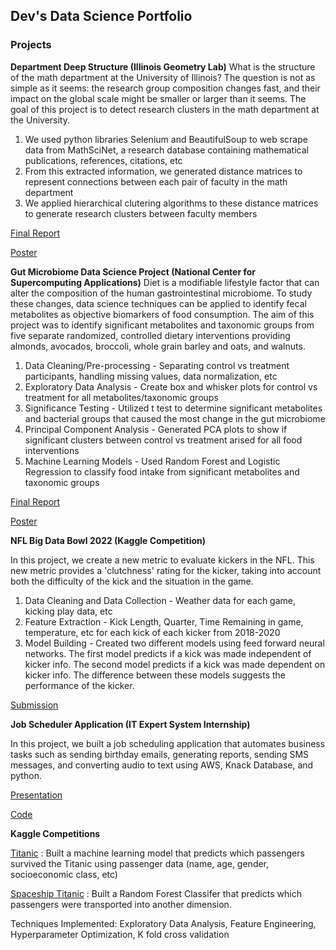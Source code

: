 ## Dev's Data Science Portfolio


### Projects
**Department Deep Structure (Illinois Geometry Lab)**
What is the structure of the math department at the University of Illinois? The question is not as simple as it seems: the research group composition changes fast, and their impact on the global scale might be smaller or larger than it seems. The goal of this project is to detect research clusters in the math department at the University. 

1. We used python libraries Selenium and BeautifulSoup to web scrape data from MathSciNet, a research database containing mathematical publications, references, citations, etc
2. From this extracted information, we generated distance matrices to represent connections between each pair of faculty in the math department
3. We applied hierarchical clutering algorithms to these distance matrices to generate research clusters between faculty members

[Final Report](https://drive.google.com/file/d/1g3Dv-cTI_qWQOws_tKPm-aUfNhc8Uagn/view?usp=sharing)

[Poster](https://drive.google.com/file/d/14vDHpwclFKu1Q50qCm7aBtL-sq-H8VeM/view?usp=sharing)



**Gut Microbiome Data Science Project (National Center for Supercomputing Applications)**
Diet is a modifiable lifestyle factor that can alter the composition of the human gastrointestinal microbiome. To study these changes, data science techniques can be applied to identify fecal metabolites as objective biomarkers of food consumption. The aim of this project was to identify
significant metabolites and taxonomic groups from five separate randomized, controlled dietary interventions providing almonds, avocados, broccoli, whole grain barley and oats, and walnuts.

1. Data Cleaning/Pre-processing - Separating control vs treatment participants, handling missing values, data normalization, etc
2. Exploratory Data Analysis - Create box and whisker plots for control vs treatment for all metabolites/taxonomic groups
3. Significance Testing - Utilized t test to determine significant metabolites and bacterial groups that caused the most change in the gut microbiome
4. Principal Component Analysis - Generated PCA plots to show if significant clusters between control vs treatment arised for all food interventions
5. Machine Learning Models - Used Random Forest and Logistic Regression to classify food intake from significant metabolites and taxonomic groups

[Final Report](https://drive.google.com/file/d/1PuUYHk2G0YUckFo4FEECkubsmZK4WMq0/view?usp=sharing)

[Poster](https://drive.google.com/file/d/1P1kzv5zsek4r7QCOsSr7Gk9YfFbhIi4L/view?usp=sharing)



**NFL Big Data Bowl 2022 (Kaggle Competition)**

In this project, we create a new metric to evaluate kickers in the NFL. This new metric provides a 'clutchness' rating for the kicker, taking into account both the difficulty of the kick and the situation in the game. 

1. Data Cleaning and Data Collection - Weather data for each game, kicking play data, etc
2. Feature Extraction - Kick Length, Quarter, Time Remaining in game, temperature, etc for each kick of each kicker from 2018-2020
3. Model Building - Created two different models using feed forward neural networks. The first model predicts if a kick was made independent of kicker info. The second model predicts if a kick was made dependent on kicker info. The difference between these models suggests the performance of the kicker. 


[Submission](https://www.kaggle.com/code/mattt31/evaluating-kicker-performance-using-ker/notebook?scriptVersionId=84600332)


**Job Scheduler Application (IT Expert System Internship)**

In this project, we built a job scheduling application that automates business tasks such as sending birthday emails, generating reports, sending SMS messages, and converting audio to text using AWS, Knack Database, and python. 

[Presentation](https://drive.google.com/file/d/14DDx_nlLiqxYkd8V77GPPZEJePfb88SN/view?usp=sharing)

[Code](https://github.com/anandani4136/ITExpsGUI)



**Kaggle Competitions**

[Titanic](https://github.com/devpatel917/TitanicKaggleML) : Built a machine learning model that predicts which passengers survived the Titanic using passenger data (name, age, gender, socioeconomic class, etc) 

[Spaceship Titanic](https://www.kaggle.com/code/devpatel917/79-random-forest-model) : Built a Random Forest Classifer that predicts which passengers were transported into another dimension. 

Techniques Implemented: Exploratory Data Analysis, Feature Engineering, Hyperparameter Optimization, K fold cross validation
